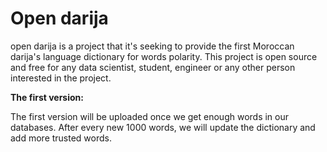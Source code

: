 # Open darija

open darija is a project that it's seeking to provide the first Moroccan darija's language dictionary for words polarity. This project is open source and free for any data scientist, student, engineer or any other person interested in the project.  


**The first version:**

The first version will be uploaded once we get enough words in our databases. After every new 1000 words, we will update the dictionary and add more trusted words.
